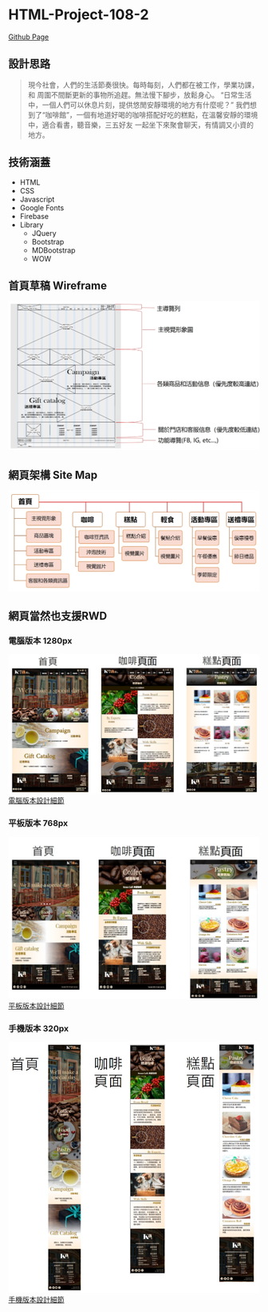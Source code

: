 # HTML-Project-108-2
[Github Page](https://ericli2802.github.io/KEWA_Cafe)

## 設計思路

> 現今社會，人們的生活節奏很快。每時每刻，人們都在被工作，學業功課，和 周圍不間斷更新的事物所追趕。無法慢下腳步，放鬆身心。
> “日常生活中，一個人們可以休息片刻，提供悠閒安靜環境的地方有什麼呢？”
> 我們想到了“咖啡館”，一個有地道好喝的咖啡搭配好吃的糕點，在溫馨安靜的環境中，適合看書，聽音樂，三五好友 一起坐下來聚會聊天，有情調又小資的地方。

## 技術涵蓋
- HTML
- CSS
- Javascript
- Google Fonts
- Firebase
- Library
  - JQuery
  - Bootstrap
  - MDBootstrap
  - WOW

## 首頁草稿 Wireframe
![Wireframe](https://github.com/HengWeiBin/HTML-Project-108-2/blob/master/readme_wireframe.jpg)

## 網頁架構 Site Map
![Sitemap](https://github.com/HengWeiBin/HTML-Project-108-2/blob/master/readme_sitemap.jpg)


## 網頁當然也支援RWD
### 電腦版本 1280px
![rwd1280](https://github.com/HengWeiBin/HTML-Project-108-2/blob/master/readme_rwd1280.jpg)
[電腦版本設計細節](https://github.com/HengWeiBin/HTML-Project-108-2/blob/master/%E5%B0%88%E9%A1%8C_%E8%A6%96%E8%A6%BA%E6%90%9E_%E9%9B%BB%E8%85%A6.pdf)

### 平板版本 768px
![rwd768](https://github.com/HengWeiBin/HTML-Project-108-2/blob/master/readme_rwd768.jpg)
[平板版本設計細節](https://github.com/HengWeiBin/HTML-Project-108-2/blob/master/%E5%B0%88%E9%A1%8C_%E8%A6%96%E8%A6%BA%E6%90%9E_%E5%B9%B3%E6%9D%BF768px.pdf)

### 手機版本 320px
![rwd320](https://github.com/HengWeiBin/HTML-Project-108-2/blob/master/readme_rwd320.jpg)
[手機版本設計細節](https://github.com/HengWeiBin/HTML-Project-108-2/blob/master/%E5%B0%88%E9%A1%8C_%E8%A6%96%E8%A6%BA%E6%90%9E_%E6%89%8B%E6%A9%9F320px.pdf)
